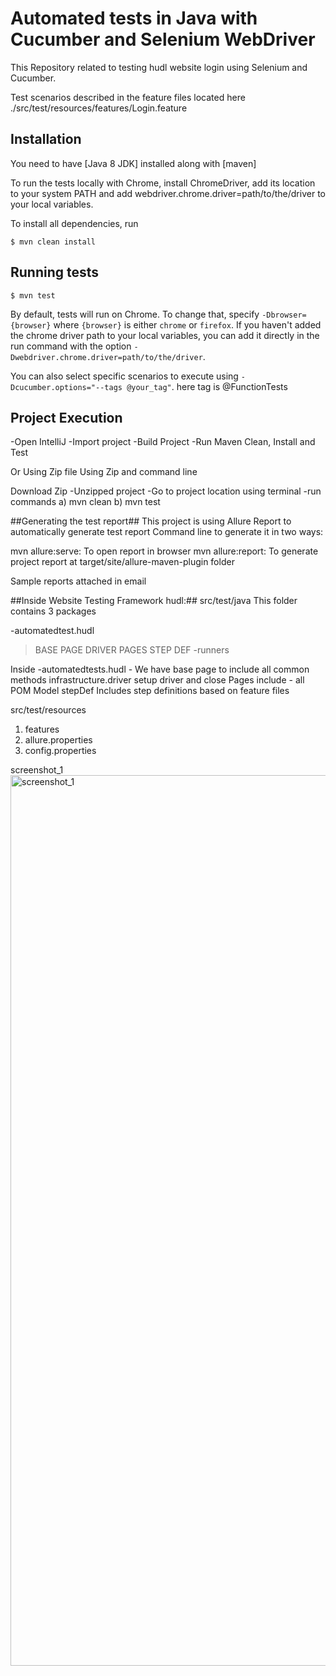 # Automated tests in Java with Cucumber and Selenium WebDriver #

This Repository related to testing hudl website login using Selenium and Cucumber.

Test scenarios described in the feature files located here ./src/test/resources/features/Login.feature

## Installation ##

You need to have [Java 8 JDK] installed along with [maven]

To run the tests locally with Chrome, install ChromeDriver, add its location to your system PATH and add webdriver.chrome.driver=path/to/the/driver to your local variables.

To install all dependencies, run 

```console
$ mvn clean install
```

## Running tests ##

```console
$ mvn test
```

By default, tests will run on Chrome. To change that, specify `-Dbrowser={browser}` where `{browser}` is either `chrome` or `firefox`. If you haven't added the chrome driver path to your local variables, you can add it directly in the run command with the option `-Dwebdriver.chrome.driver=path/to/the/driver`.

You can also select specific scenarios to execute using `-Dcucumber.options="--tags @your_tag"`. here tag is @FunctionTests

## Project Execution ##
-Open IntelliJ
-Import project
-Build Project
-Run Maven Clean, Install and Test

Or Using Zip file
Using Zip and command line

Download Zip
-Unzipped project
-Go to project location using terminal
-run commands a) mvn clean b) mvn test

##Generating the test report##
This project is using Allure Report to automatically generate test report Command line to generate it in two ways:

mvn allure:serve: To open report in browser
mvn allure:report: To generate project report at target/site/allure-maven-plugin folder

Sample reports attached in email

##Inside Website Testing Framework hudl:##
src/test/java This folder contains 3 packages

-automatedtest.hudl
>BASE PAGE
>DRIVER
>PAGES
>STEP DEF
-runners

Inside -automatedtests.hudl - We have base page to include all common methods
infrastructure.driver setup driver and close
Pages include - all POM Model
stepDef Includes step definitions based on feature files

src/test/resources

1. features
2. allure.properties
3. config.properties

screenshot_1<img width="1425" alt="screenshot_1" src="https://user-images.githubusercontent.com/43905401/123493007-15005c80-d613-11eb-9289-70ca03e51f0d.png">

